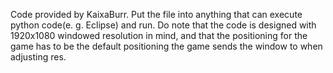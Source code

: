 Code provided by KaixaBurr.
Put the file into anything that can execute python code(e. g. Eclipse) and run.
Do note that the code is designed with 1920x1080 windowed resolution in mind, and that the positioning for the game has to be the default positioning the game sends the window to when adjusting res.
